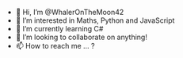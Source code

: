 - 👋 Hi, I’m @WhalerOnTheMoon42
- 👀 I’m interested in Maths, Python and JavaScript
- 🌱 I’m currently learning C#
- 💞️ I’m looking to collaborate on anything!
- 📫 How to reach me ... ?

<!---
WhalerOnTheMoon42/WhalerOnTheMoon42 is a ✨ special ✨ repository because its `README.md` (this file) appears on your GitHub profile.
You can click the Preview link to take a look at your changes.
--->
